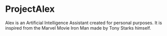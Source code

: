 # ProjectAlex
Alex is an Artificial Intelligence Assistant created for personal purposes.
It is inspired from the Marvel Movie Iron Man made by Tony Starks himself.
